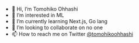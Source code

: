 - 👋 Hi, I’m Tomohiko Ohhashi
- 👀 I’m interested in ML
- 🌱 I’m currently learning Next.js, Go lang
- 💞️ I’m looking to collaborate on no one
- 📫 How to reach me on Twitter [@tomohikoohhashi](https://twitter.com/tomohikoohhashi)

<!---
tomohiko-ohhashi/tomohiko-ohhashi is a ✨ special ✨ repository because its `README.md` (this file) appears on your GitHub profile.
You can click the Preview link to take a look at your changes.
--->
